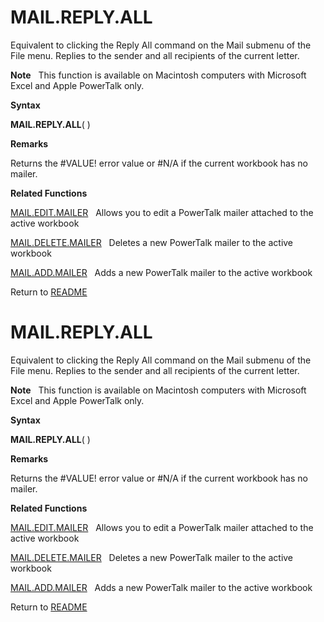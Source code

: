 # MAIL.REPLY.ALL

Equivalent to clicking the Reply All command on the Mail submenu of the
File menu. Replies to the sender and all recipients of the current
letter.

**Note**&nbsp;&nbsp;&nbsp;This function is available on Macintosh
computers with Microsoft Excel and Apple PowerTalk only.

**Syntax**

**MAIL.REPLY.ALL**( )

**Remarks**

Returns the \#VALUE\! error value or \#N/A if the current workbook has
no mailer.

**Related Functions**

[MAIL.EDIT.MAILER](MAIL.EDIT.MAILER.md)&nbsp;&nbsp;&nbsp;Allows you to edit a PowerTalk mailer
attached to the active workbook

[MAIL.DELETE.MAILER](MAIL.DELETE.MAILER.md)&nbsp;&nbsp;&nbsp;Deletes a new PowerTalk mailer to
the active workbook

[MAIL.ADD.MAILER](MAIL.ADD.MAILER.md)&nbsp;&nbsp;&nbsp;Adds a new PowerTalk mailer to the
active workbook



Return to [README](README.md#M)

# MAIL.REPLY.ALL

Equivalent to clicking the Reply All command on the Mail submenu of the
File menu. Replies to the sender and all recipients of the current
letter.

**Note**&nbsp;&nbsp;&nbsp;This function is available on Macintosh
computers with Microsoft Excel and Apple PowerTalk only.

**Syntax**

**MAIL.REPLY.ALL**( )

**Remarks**

Returns the \#VALUE\! error value or \#N/A if the current workbook has
no mailer.

**Related Functions**

[MAIL.EDIT.MAILER](MAIL.EDIT.MAILER.md)&nbsp;&nbsp;&nbsp;Allows you to edit a PowerTalk mailer
attached to the active workbook

[MAIL.DELETE.MAILER](MAIL.DELETE.MAILER.md)&nbsp;&nbsp;&nbsp;Deletes a new PowerTalk mailer to
the active workbook

[MAIL.ADD.MAILER](MAIL.ADD.MAILER.md)&nbsp;&nbsp;&nbsp;Adds a new PowerTalk mailer to the
active workbook



Return to [README](README.md#M)

